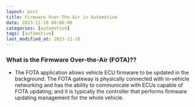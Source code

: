 ```yaml
---
layout: post
title: Firmware Over-The-Air in Automotive
date: 2023-11-10 00:00:00
categories: [automotive]
tags: [automotive]
last_modified_at: 2023-11-10
---
```


### What is the Firmware Over-the-Air (FOTA)??

* The FOTA application allows vehicle ECU firmware to be updated in the background. The FOTA gateway is physically connected with in-vehicle networking and has the ability to communicate with ECUs capable of FOTA updating; and it is typically the controller that performs firmware updating management for the whole vehicle.



